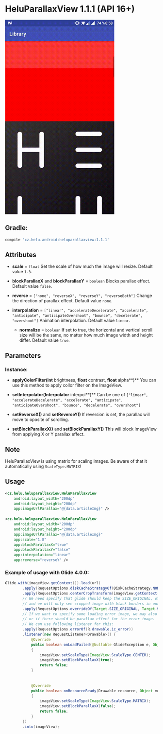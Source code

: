 # HeluParallaxView 1.1.1 (API 16+)
![Alt text](./extras/HeluParallaxView.gif?raw=true "HeluParallaxView")


## Gradle:
```groovy
compile 'cz.helu.android:heluparallaxview:1.1.1'
```


## Attributes
  
  * **scale**  = ``float``
  Set the scale of how much the image will resize. Default value ``1.3``.
  
* **blockParallaxX** and **blockParallaxY**  = ``boolean``
  Blocks parallax effect. Default value ``false``.
  
* **reverse**  = ``["none", "reverseX", "reverseY", "reverseBoth"]``
  Change the direction of parallax effect. Default value ``none``.

* **interpolation** = ``["linear", "accelerateDecelerate", "accelerate", "anticipate", "anticipateOvershoot", "bounce", "decelerate", "overshoot"]``
  Animation interpolation. Default value ``linear``.

  * **normalize**  = ``boolean``
  If set to true, the horizontal and vertical scroll size will be the same, no matter how much image width and height differ. Default value ``true``.

## Parameters

### Instance:
* **applyColorFilter(int** brightness, **float** contrast, **float** alpha**)**
  You can use this method to apply collor filter on the ImageView.
  
* **setInterpolator(Interpolator** interpol**)**
  Can be one of ``["linear", "accelerateDecelerate", "accelerate", "anticipate", "anticipateOvershoot", "bounce", "decelerate", "overshoot"]``
  
* **setReverseX()** and **setReverseY()**
  If reversion is set, the parallax will move to oposite of scrolling.
  
* **setBlockParallaxX()** and **setBlockParallaxY()**
  This will block ImageView from applying X or Y parallax effect.
  
  
## Note
HeluParallaxView is using matrix for scaling images. Be aware of that it automatically using ``ScaleType.MATRIX``!
  
  
## Usage

```xml
<cz.helu.heluparallaxview.HeluParallaxView
	android:layout_width="200dp"
	android:layout_height="200dp"
	app:imageUrlParallax="@{data.articleImg}" />
	
<cz.helu.heluparallaxview.HeluParallaxView
	android:layout_width="200dp"
	android:layout_height="200dp"
	app:imageUrlParallax="@{data.articleImg}"
	app:scale="1.8"
	app:blockParallaxX="true"
	app:blockParallaxY="false"
	app:interpolation="linear"
	app:reverse="reverseY" />
```


### Example of usage with Glide 4.0.0:
```java
Glide.with(imageView.getContext()).load(url)
		.apply(RequestOptions.diskCacheStrategyOf(DiskCacheStrategy.NONE))
		.apply(RequestOptions.centerCropTransform(imageView.getContext()))
		// We need specify that glide should keep the SIZE_ORIGINAL, otherwise glide will crop the image
		// and we will only see cropped image with black borders in our parallax view.
		.apply(RequestOptions.overrideOf(Target.SIZE_ORIGINAL, Target.SIZE_ORIGINAL))
		// If we want to specify some loading error image, we may also like to change the scale type of it
		// or if there should be parallax effect for the error image. 
		// We can use following listener for this:
		.apply(RequestOptions.errorOf(R.drawable.ic_error))
		.listener(new RequestListener<Drawable>() {
			@Override
			public boolean onLoadFailed(@Nullable GlideException e, Object model, Target<Drawable> target, boolean isFirstResource)
			{
				imageView.setScaleType(ImageView.ScaleType.CENTER);
				imageView.setBlockParallaxX(true);
				return false;
			}


			@Override
			public boolean onResourceReady(Drawable resource, Object model, Target<Drawable> target, DataSource dataSource, boolean isFirstResource)
			{
				imageView.setScaleType(ImageView.ScaleType.MATRIX);
				imageView.setBlockParallaxX(false);
				return false;
			}
		})
		.into(imageView);
```